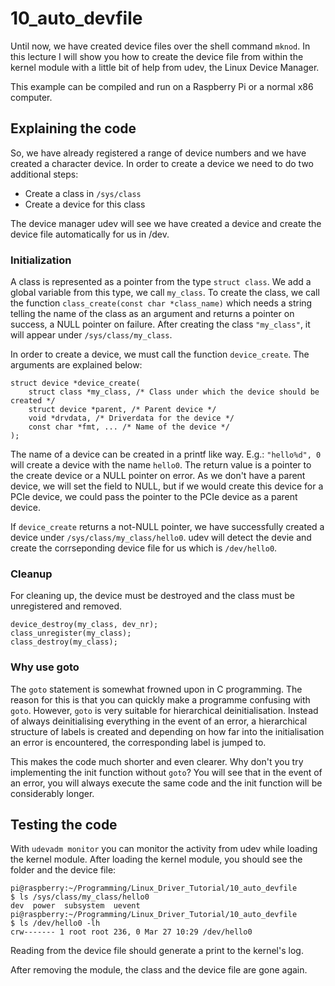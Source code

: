 # 10_auto_devfile

Until now, we have created device files over the shell command `mknod`. In this lecture I will show you how to create the device file from within the kernel module with a little bit of help from udev, the Linux Device Manager.

This example can be compiled and run on a Raspberry Pi or a normal x86 computer.

## Explaining the code

So, we have already registered a range of device numbers and we have created a character device. In order to create a device we need to do two additional steps:

- Create a class in `/sys/class`
- Create a device for this class

The device manager udev will see we have created a device and create the device file automatically for us in /dev.

### Initialization

A class is represented as a pointer from the type `struct class`. We add a global variable from this type, we call `my_class`. To create the class, we call the function `class_create(const char *class_name)` which needs a string telling the name of the class as an argument and returns a pointer on success, a NULL pointer on failure. After creating the class `"my_class"`, it will appear under `/sys/class/my_class`.

In order to create a device, we must call the function `device_create`. The arguments are explained below:

~~~
struct device *device_create(
    struct class *my_class, /* Class under which the device should be created */
    struct device *parent, /* Parent device */
    void *drvdata, /* Driverdata for the device */
    const char *fmt, ... /* Name of the device */
);
~~~

The name of a device can be created in a printf like way. E.g.: `"hello%d", 0` will create a device with the name `hello0`. The return value is a pointer to the create device or a NULL pointer on error. As we don't have a parent device, we will set the field to NULL, but if we would create this device for a PCIe device, we could pass the pointer to the PCIe device as a parent device.

If `device_create` returns a not-NULL pointer, we have successfully created a device under `/sys/class/my_class/hello0`. udev will detect the devie and create the corrseponding device file for us which is `/dev/hello0`.

### Cleanup

For cleaning up, the device must be destroyed and the class must be unregistered and removed.

~~~
device_destroy(my_class, dev_nr);
class_unregister(my_class);
class_destroy(my_class);
~~~

### Why use goto

The `goto` statement is somewhat frowned upon in C programming. The reason for this is that you can quickly make a programme confusing with `goto`. However, `goto` is very suitable for hierarchical deinitialisation. Instead of always deinitialising everything in the event of an error, a hierarchical structure of labels is created and depending on how far into the initialisation an error is encountered, the corresponding label is jumped to.

This makes the code much shorter and even clearer. Why don't you try implementing the init function without `goto`? You will see that in the event of an error, you will always execute the same code and the init function will be considerably longer.

## Testing the code

With `udevadm monitor` you can monitor the activity from udev while loading the kernel module. After loading the kernel module, you should see the folder and the device file:

~~~
pi@raspberry:~/Programming/Linux_Driver_Tutorial/10_auto_devfile
$ ls /sys/class/my_class/hello0
dev  power  subsystem  uevent
pi@raspberry:~/Programming/Linux_Driver_Tutorial/10_auto_devfile
$ ls /dev/hello0 -lh
crw------- 1 root root 236, 0 Mar 27 10:29 /dev/hello0
~~~

Reading from the device file should generate a print to the kernel's log.

After removing the module, the class and the device file are gone again.
